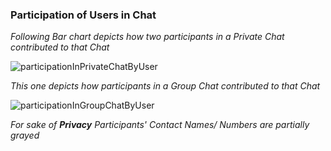 ### Participation of Users in Chat
_Following Bar chart depicts how two participants in a Private Chat contributed to that Chat_

![participationInPrivateChatByUser](../plots/participationInPrivateChatByUser.png)

_This one depicts how participants in a Group Chat contributed to that Chat_

![participationInGroupChatByUser](../plots/participationInGroupChatByUser.png)

_For sake of **Privacy** Participants' Contact Names/ Numbers are partially grayed_
